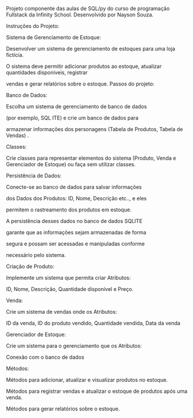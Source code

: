 Projeto componente das aulas de SQL/py do curso de programação Fullstack da Infinity School. Desenvolvido por Nayson Souza.

Instruções do Projeto:


Sistema de Gerenciamento de Estoque: 


Desenvolver um sistema de gerenciamento de estoques para uma loja fictícia. 

O sistema deve permitir adicionar produtos ao estoque, atualizar quantidades disponíveis, registrar

vendas e gerar relatórios sobre o estoque. Passos do projeto:



Banco de Dados:

Escolha um sistema de gerenciamento de banco de dados

(por exemplo, SQL ITE) e crie um banco de dados para

armazenar informações dos personagens (Tabela de Produtos, Tabela de Vendas) .



Classes:

Crie classes para representar elementos do sistema (Produto, Venda e Gerenciador de Estoque) ou faça sem utilizar classes.



Persistência de Dados:

Conecte-se ao banco de dados para salvar informações

dos Dados dos Produtos: ID, Nome, Descrição etc.., e eles

permitem o rastreamento dos produtos em estoque.



A persistência desses dados no banco de dados SQLITE

garante que as informações sejam armazenadas de forma

segura e possam ser acessadas e manipuladas conforme

necessário pelo sistema.



Criação de Produto:

Implemente um sistema que permita criar Atributos:

ID, Nome, Descrição, Quantidade disponível e Preço.



Venda:

Crie um sistema de vendas onde os Atributos:

ID da venda, ID do produto vendido, Quantidade vendida, Data da venda



Gerenciador de Estoque:

Crie um sistema para o gerenciamento que os Atributos:

Conexão com o banco de dados



Métodos:

Métodos para adicionar, atualizar e visualizar produtos no estoque.

Métodos para registrar vendas e atualizar o estoque de produtos após uma venda.

Métodos para gerar relatórios sobre o estoque.
